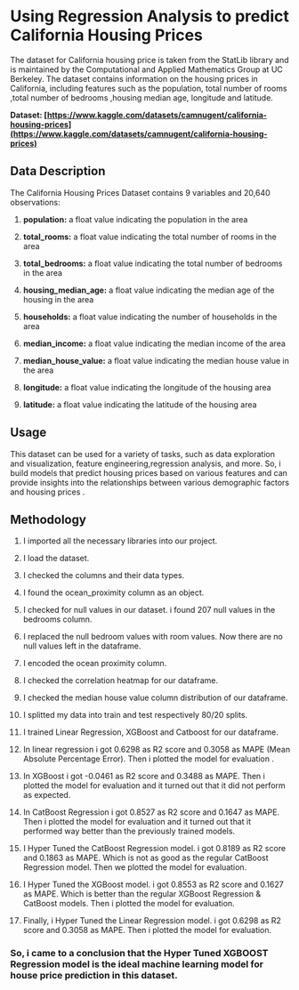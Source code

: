 # Using Regression Analysis to predict California Housing Prices 
The dataset for California housing price is taken from the StatLib library and is maintained by the Computational and Applied Mathematics Group at UC Berkeley. The dataset contains information on the housing prices in California, including features such as the population, total number of rooms ,total number of bedrooms ,housing median age, longitude and latitude.

**Dataset: [https://www.kaggle.com/datasets/camnugent/california-housing-prices](https://www.kaggle.com/datasets/camnugent/california-housing-prices)**

## Data Description

The California Housing Prices Dataset contains 9 variables and 20,640 observations:

1.  **population:** a float value indicating the population in the area
    
2. **total_rooms:** a float value indicating the total number of rooms in the area
    
3. **total_bedrooms:** a float value indicating the total number of bedrooms in the area
    
4. **housing_median_age:** a float value indicating the median age of the housing in the area
    
5. **households:** a float value indicating the number of households in the area
    
6. **median_income:** a float value indicating the median income of the area
    
7. **median_house_value:** a float value indicating the median house value in the area
    
8. **longitude:** a float value indicating the longitude of the housing area 
    

9. **latitude:** a float value indicating the latitude of the housing area

## Usage

This dataset can be used for a variety of tasks, such as data exploration and visualization, feature engineering,regression analysis, and more. So, i build models that predict housing prices based on various features and can provide insights into the relationships between various demographic factors and housing prices .

## Methodology

1.  I imported all the necessary libraries into our project.
    
2.  I load the dataset.
    
3. I checked the columns and their data types.
    
4.  I found the ocean_proximity column as an object.
    
5.  I checked for null values in our dataset. i found 207 null values in the bedrooms column.
    
6.  I replaced the null bedroom values with room values. Now there are no null values left in the dataframe.
    
7.  I encoded the ocean proximity column.
    
8.  I checked the correlation heatmap for our dataframe.
    
9.  I checked the median house value column distribution of our dataframe.
    
10.  I splitted my data into train and test respectively 80/20 splits.
    
11.  I trained Linear Regression, XGBoost and Catboost for our dataframe.
    
12.  In linear regression i got 0.6298 as R2 score and 0.3058 as MAPE (Mean Absolute Percentage Error). Then i plotted the model for evaluation .
    
13.  In XGBoost i got -0.0461 as R2 score and 0.3488 as MAPE. Then i plotted the model for evaluation and it turned out that it did not perform as expected.
    
14.  In CatBoost Regression i got 0.8527 as R2 score and 0.1647 as MAPE. Then i plotted the model for evaluation and it turned out that it performed way better than the previously trained models.
    
15.  I Hyper Tuned the CatBoost Regression model. i got 0.8189 as R2 score and 0.1863 as MAPE. Which is not as good as the regular CatBoost Regression model. Then we plotted the model for evaluation.
    
16.  I Hyper Tuned the XGBoost model. i got 0.8553 as R2 score and 0.1627 as MAPE. Which is better than the regular XGBoost Regression & CatBoost models. Then i plotted the model for evaluation.
    
17.  Finally, i Hyper Tuned the Linear Regression model. i got 0.6298 as R2 score and 0.3058 as MAPE. Then i plotted the model for evaluation.
    

### So, i came to a conclusion that the Hyper Tuned XGBOOST Regression model is the ideal machine learning model for house price prediction in this dataset. 


